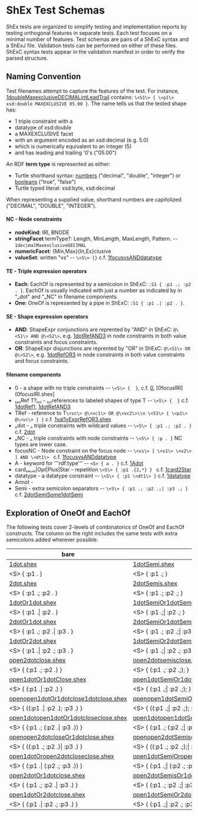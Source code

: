 # ShEx Test Schemas

ShEx tests are organized to simplify testing and implementation reports by testing orthogonal features in separate tests.
Each test focuses on a minimal number of features.
Test schemas are pairs of a ShExC syntax and a ShExJ file.
Validation tests can be performed on either of these files.
ShExC syntax tests appear in the validation manifest in order to verify the parsed structure.

## Naming Convention

Test filenames attempt to capture the features of the test.
For instance, [1doubleMaxexclusiveDECIMALintLeadTrail](1doubleMaxexclusiveDECIMALintLeadTrail.shex) contains: `\<S1\> { \<p1\> xsd:double MAXEXCLUSIVE 05.00 }`.
The name tells us that the tested shape has:
* 1 triple constraint with a
* datatype of xsd:double
* a MAXEXCLUSIVE facet
* with an argument encoded as an xsd:decimal (e.g. 5.0)
* which is numerically equivalent to an integer (5)
* and has leading and trailing '0's ("05.00")

An RDF **term type** is represented as either:
* Turtle shorthand syntax: [numbers](https://www.w3.org/TR/turtle/#abbrev) ("decimal", "double", "integer") or [booleans](https://www.w3.org/TR/turtle/#h4_booleans) ("true", "false")
* Turtle typed literal: xsd:byte, xsd:decimal

When representing a supplied value, shorthand numbers are capitolized ("DECIMAL", "DOUBLE", "INTEGER").

#### NC - Node constraints

* **nodeKind**: IRI, BNODE
* **stringFacet** termType?: Length, MinLength, MaxLength, Pattern. -- `1decimalMaxexclusiveDECIMAL`
* **numericFacet**: {Min,Max}{In,Ex}clusive
* **valueSet**: written "vs" -- `\<S\> {}` c.f. [1focusvsANDdatatype](1focusvsANDdatatype.shex)

#### TE - Triple expression operators

* **Each**: EachOf is represented by a semicolon in ShExC: `:S1 { :p1 .; :p2 . }`. EachOf is usually indicated with just a number as indicated by in "ₙdot" and "ₙNC" in filename components.
* **One**: OneOf is represented by a pipe in ShExC: `:S1 { :p1 .| :p2 . }`.

#### SE - Shape expression operators

* **AND**: ShapeExpr conjunctions are reprented by "AND" in ShExC: `@\<S1\> AND @\<S2\>`, e.g. [1dotRefAND3](1dotRefAND3.shex) in node constraints in both value constraints and focus constraints.
* **OR**: ShapeExpr disjunctions are reprented by "OR" in ShExC: `@\<S1\> OR @\<S2\>`, e.g. [1dotRefOR3](1dotRefOR3.shex) in node constraints in both value constraints and focus constraints.

#### filename components
* 0 - a shape with no triple constraints -- `\<S\> {  }`, c.f. [0](0.shex), [0focusIRI](0focusIRI.shex]
* ₍ₘ₎Ref T?₍ₙ₎ - ₍ₙ₎references to labeled shapes of type T -- `\<S\> {  }` c.f. [1dotRef1](1dotRef1.shex), [1dotRefAND3](1dotRefAND3.shex)
* TRef - reference to T`\<vc\> @\<vc1\> OR @\<vc2\>\\n \<S1\> { \<p1\> @\<vc\> } }` c.f. [1val1vExprRefOR3.shex](1val1vExprRefOR3.shex)
* ₙdot - ₙ triple constraints with wildcard values -- `\<S\> { :p1 .; :p2 . }` c.f. [2dot](2dot.shex)
* ₙNC - ₙ triple constraints with node constraints -- `\<S\> { :p . }` NC types are lower case.
* focusNC - Node constraint on the focus node -- `\<vs\> [ \<v1\> \<v2\> ] AND \<dt1\> ` c.f. [1focusvsANDdatatype](1focusvsANDdatatype.shex)
* A - keyword for '''rdf:type''' -- `<S> { a . }` c.f. [1Adot](1Adot.shex)
* card₍ₘ,ₙ₎|Opt|Plus|Star - repetition `\<S\> { :p1 .{2,*} } ` c.f. [1card2Star](1card2Star.shex)
* datatype - a datatype constraint -- `\<S\> { :p1 \<dt1\> }` c.f. [1datatype](1datatype.shex)
* Annot -
* Semi - extra semicolon separators -- `\<S\> { :p1 .; :p2 .;| :p3 .; }` c.f. [2dotSemiSome1dotSemi](2dotSemiSome1dotSemi.shex)

## Exploration of OneOf and EachOf

The following tests cover 2-levels of combinatorics of OneOf and EachOf constructs.
The column on the right includes the same tests with extra semicolons added wherever possible.

| bare				     | extra ';'s					|
| ---				     | ---						|
| [1dot.shex](1dot)				     | [1dotSemi.shex](1dotSemi)						|
| \<S\> { :p1 . }		     | \<S\> { :p1 .; }					|
| [2dot.shex](2dot)				     | [2dotSemis.shex](2dotSemis)					|
| \<S\> { :p1 .; :p2 . }	     | \<S\> { :p1 .; :p2 .; }				|
| [1dotOr1dot.shex](1dotOr1dot)			     | [1dotSemiOr1dotSemi.shex](1dotSemiOr1dotSemi)				|
| \<S\> { :p1 .\| :p2 . }	     | \<S\> { :p1 .;\| :p2 .; }			|
| [2dotOr1dot.shex](2dotOr1dot)			     | [2dotSemiOr1dotSemi.shex](2dotSemiOr1dotSemi)				|
| \<S\> { :p1 .; :p2 .\| :p3 . }     | \<S\> { :p1 .; :p2 .;\| :p3 .; }			|
| [1dotOr2dot.shex](1dotOr2dot)			     | [1dotSemiOr2dotSemis.shex](1dotSemiOr2dotSemis)				|
| \<S\> { :p1 .\| :p2 .; :p3 . }     | \<S\> { :p1 .;\| :p2 .; :p3 .; }			|
| [open2dotclose.shex](open2dotclose)			     | [open2dotsemisclose.shex](open2dotsemisclose)				|
| \<S\> { (:p1 .; :p2 .) }	     | \<S\> { (:p1 .; :p2 .;); }			|
| [open1dotOr1dotClose.shex](open1dotOr1dotClose)		     | [open1dotSemiOr1dotSemicloseSemi.shex](open1dotSemiOr1dotSemicloseSemi)			|
| \<S\> { (:p1 .\| :p2 .) }	     | \<S\> { (:p1 .;\| :p2 .;); }			|
| [openopen1dotOr1dotclose1dotclose.shex](openopen1dotOr1dotclose1dotclose)   | [openopen1dotSemiOr1dotSemiclose1dotSemicloseSemi.shex](openopen1dotSemiOr1dotSemiclose1dotSemicloseSemi) |
| \<S\> { ((:p1 .\| :p2 .); :p3 .) } | \<S\> { ((:p1 .;\| :p2 .;); :p3 .;); }		|
| [open1dotopen1dotOr1dotcloseclose.shex](open1dotopen1dotOr1dotcloseclose)   | [open1dotopen1dotSemiOr1dotSemicloseSemicloseSemi.shex](open1dotopen1dotSemiOr1dotSemicloseSemicloseSemi) |
| \<S\> { (:p1 .; (:p2 .\| :p3 .)) } | \<S\> { (:p1 .; (:p2 .;\| :p3 .;);); }		|
| [openopen2dotcloseOr1dotclose.shex](openopen2dotcloseOr1dotclose)	     | [openopen2dotSemiscloseOr1dotSemiclose.shex](openopen2dotSemiscloseOr1dotSemiclose)		|
| \<S\> { ((:p1 .; :p2 .)\| :p3 .) } | \<S\> { ((:p1 .; :p2 .;);\| :p3 .;); }		|
| [open1dotOropen2dotcloseclose.shex](open1dotOropen2dotcloseclose)	     | [open1dotSemiOropen2dotSemiscloseclose.shex](open1dotSemiOropen2dotSemiscloseclose)		|
| \<S\> { (:p1 .\| (:p2 .; :p3 .)) } | \<S\> { (:p1 .;\| (:p2 .; :p3 .;);); }		|
| [open2dotOr1dotclose.shex](open2dotOr1dotclose)		     | [open2dotSemisOr1dotSemiclose.shex](open2dotSemisOr1dotSemiclose)			|
| \<S\> { (:p1 .; :p2 .\| :p3 .) }   | \<S\> { (:p1 .; :p2 .;\| :p3 .;); }		|
| [open1dotOr2dotclose.shex](open1dotOr2dotclose)		     | [open1dotSemiOr2dotsemisclose.shex](open1dotSemiOr2dotsemisclose)			|
| \<S\> { (:p1 .\| :p2 .; :p3 .) }   | \<S\> { (:p1 .;\| :p2 .; :p3 .;); }		|

